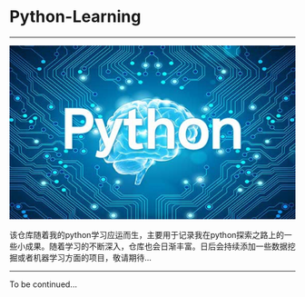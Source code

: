 # Python-Learning
***
![picture](https://raw.githubusercontent.com/jc-LeeHub/Python-Learning/master/images/img.jpg)

该仓库随着我的python学习应运而生，主要用于记录我在python探索之路上的一些小成果。随着学习的不断深入，仓库也会日渐丰富。日后会持续添加一些数据挖掘或者机器学习方面的项目，敬请期待...

***
To be continued...
